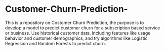 # Customer-Churn-Prediction-
This is a repository on Costomer Churn Prediction, the purpose is to develop a model to predict customer churn for a subscription based service or business. Use historical customer data, including features like usage behavior and customer demographics, and try algorithms like Logistic Regression and Random Forests to predict churn.
